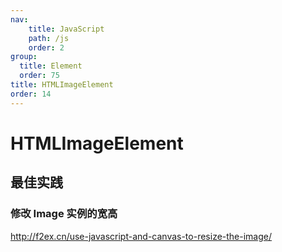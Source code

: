 ```yaml
---
nav:
    title: JavaScript
    path: /js
    order: 2
group:
  title: Element
  order: 75
title: HTMLImageElement
order: 14
---
```


# HTMLImageElement

## 最佳实践

### 修改 Image 实例的宽高

http://f2ex.cn/use-javascript-and-canvas-to-resize-the-image/

